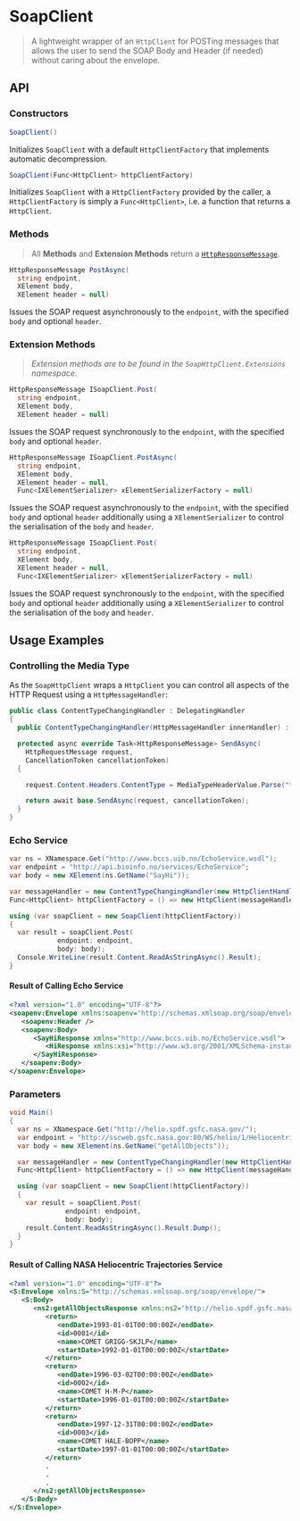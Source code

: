 # SoapClient

> A lightweight wrapper of an `HttpClient` for POSTing messages that allows the
> user to send the SOAP Body and Header (if needed) without caring about the
> envelope.

## API

### Constructors

```csharp
SoapClient()
```

Initializes `SoapClient` with a default `HttpClientFactory` that implements
automatic decompression.

```csharp
SoapClient(Func<HttpClient> httpClientFactory)
```

Initializes `SoapClient` with a `HttpClientFactory` provided by the caller, a
`HttpClientFactory` is simply a `Func<HttpClient>`, i.e. a function that
returns a `HttpClient`.

### Methods

> All **Methods** and **Extension Methods** return a
> [`HttpResponseMessage`][msdn-httpresponsemessage].

```csharp
HttpResponseMessage PostAsync(
  string endpoint,
  XElement body,
  XElement header = null)
```

Issues the SOAP request asynchronously to the `endpoint`, with the specified
`body` and optional `header`.

### Extension Methods

> *Extension methods are to be found in the `SoapHttpClient.Extensions`*
> *namespace.*

```csharp
HttpResponseMessage ISoapClient.Post(
  string endpoint,
  XElement body,
  XElement header = null)
```

Issues the SOAP request synchronously to the `endpoint`, with the specified
`body` and optional `header`.

```csharp
HttpResponseMessage ISoapClient.PostAsync(
  string endpoint,
  XElement body,
  XElement header = null,
  Func<IXElementSerializer> xElementSerializerFactory = null)
```

Issues the SOAP request asynchronously to the `endpoint`, with the specified
`body` and optional `header` additionally using a `XElementSerializer` to
control the serialisation of the `body` and `header`.

```csharp
HttpResponseMessage ISoapClient.Post(
  string endpoint,
  XElement body,
  XElement header = null,
  Func<IXElementSerializer> xElementSerializerFactory = null)
```

Issues the SOAP request synchronously to the `endpoint`, with the specified
`body` and optional `header` additionally using a `XElementSerializer` to
control the serialisation of the `body` and `header`.

## Usage Examples

### Controlling the Media Type

As the `SoapHttpClient` wraps a `HttpClient` you can control all aspects of
the HTTP Request using a `HttpMessageHandler`:

```csharp
public class ContentTypeChangingHandler : DelegatingHandler
{
  public ContentTypeChangingHandler(HttpMessageHandler innerHandler) : base(innerHandler) { }

  protected async override Task<HttpResponseMessage> SendAsync(
    HttpRequestMessage request,
    CancellationToken cancellationToken)
  {

    request.Content.Headers.ContentType = MediaTypeHeaderValue.Parse("text/xml; charset=utf-8");

    return await base.SendAsync(request, cancellationToken);
  }
}
```

### Echo Service

```csharp
var ns = XNamespace.Get("http://www.bccs.uib.no/EchoService.wsdl");
var endpoint = "http://api.bioinfo.no/services/EchoService";
var body = new XElement(ns.GetName("SayHi"));

var messageHandler = new ContentTypeChangingHandler(new HttpClientHandler());
Func<HttpClient> httpClientFactory = () => new HttpClient(messageHandler);

using (var soapClient = new SoapClient(httpClientFactory))
{
  var result = soapClient.Post(
            endpoint: endpoint,
            body: body);
  Console.WriteLine(result.Content.ReadAsStringAsync().Result);
}
```

#### Result of Calling Echo Service

```xml
<?xml version="1.0" encoding="UTF-8"?>
<soapenv:Envelope xmlns:soapenv="http://schemas.xmlsoap.org/soap/envelope/">
   <soapenv:Header />
   <soapenv:Body>
      <SayHiResponse xmlns="http://www.bccs.uib.no/EchoService.wsdl">
         <HiResponse xmlns:xsi="http://www.w3.org/2001/XMLSchema-instance" xsi:nil="true" />
      </SayHiResponse>
   </soapenv:Body>
</soapenv:Envelope>
```

### Parameters

```csharp
void Main()
{
  var ns = XNamespace.Get("http://helio.spdf.gsfc.nasa.gov/");
  var endpoint = "http://sscweb.gsfc.nasa.gov:80/WS/helio/1/HeliocentricTrajectoriesService";
  var body = new XElement(ns.GetName("getAllObjects"));

  var messageHandler = new ContentTypeChangingHandler(new HttpClientHandler());
  Func<HttpClient> httpClientFactory = () => new HttpClient(messageHandler);

  using (var soapClient = new SoapClient(httpClientFactory))
  {
    var result = soapClient.Post(
              endpoint: endpoint,
              body: body);
    result.Content.ReadAsStringAsync().Result.Dump();
  }
}
```

#### Result of Calling NASA Heliocentric Trajectories Service

```xml
<?xml version="1.0" encoding="UTF-8"?>
<S:Envelope xmlns:S="http://schemas.xmlsoap.org/soap/envelope/">
   <S:Body>
      <ns2:getAllObjectsResponse xmlns:ns2="http://helio.spdf.gsfc.nasa.gov/">
         <return>
            <endDate>1993-01-01T00:00:00Z</endDate>
            <id>0001</id>
            <name>COMET GRIGG-SKJLP</name>
            <startDate>1992-01-01T00:00:00Z</startDate>
         </return>
         <return>
            <endDate>1996-03-02T00:00:00Z</endDate>
            <id>0002</id>
            <name>COMET H-M-P</name>
            <startDate>1996-01-01T00:00:00Z</startDate>
         </return>
         <return>
            <endDate>1997-12-31T00:00:00Z</endDate>
            <id>0003</id>
            <name>COMET HALE-BOPP</name>
            <startDate>1997-01-01T00:00:00Z</startDate>
         </return>
         .
         .
         .
      </ns2:getAllObjectsResponse>
   </S:Body>
</S:Envelope>
```

  [msdn-httpresponsemessage]: https://msdn.microsoft.com/en-us/library/system.net.http.httpresponsemessage(v=vs.118).aspx
